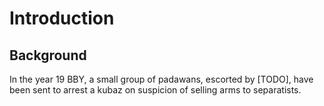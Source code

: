 # Introduction

## Background
In the year 19 BBY, a small group of padawans, escorted by [TODO], have been sent to arrest a kubaz on suspicion of selling arms to separatists.

